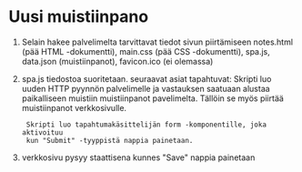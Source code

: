 # Uusi muistiinpano

1. 
    Selain hakee palvelimelta tarvittavat tiedot sivun piirtämiseen
        notes.html (pää HTML -dokumentti),
        main.css (pää CSS -dokumentti),
        spa.js,
        data.json (muistiinpanot),
        favicon.ico (ei olemassa)
2.
    spa.js tiedostoa suoritetaan. seuraavat asiat tapahtuvat:
        Skripti luo uuden HTTP pyynnön palvelimelle ja vastauksen saatuaan
        alustaa paikalliseen muistiin muistiinpanot pavelimelta. Tällöin se myös
        piirtää muistiinpanot verkkosivulle.

        Skripti luo tapahtumakäsittelijän form -komponentille, joka aktivoituu
        kun "Submit" -tyyppistä nappia painetaan.
3.
    verkkosivu pysyy staattisena kunnes "Save" nappia painetaan
